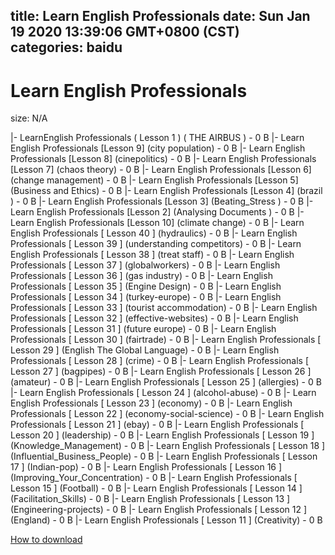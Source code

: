 
title: Learn English Professionals
date: Sun Jan 19 2020 13:39:06 GMT+0800 (CST)    
categories: baidu
---

# Learn English Professionals
size: N/A
 
 
|- LearnEnglish Professionals ( Lesson 1 ) ( THE AIRBUS ) - 0 B
|- Learn English Professionals [Lesson 9] (city population) - 0 B
|- Learn English Professionals [Lesson 8] (cinepolitics) - 0 B
|- Learn English Professionals [Lesson 7] (chaos theory) - 0 B
|- Learn English Professionals [Lesson 6] (change management) - 0 B
|- Learn English Professionals [Lesson 5] (Business and Ethics) - 0 B
|- Learn English Professionals [Lesson 4] (brazil ) - 0 B
|- Learn English Professionals [Lesson 3] (Beating_Stress ) - 0 B
|- Learn English Professionals [Lesson 2] (Analysing Documents ) - 0 B
|- Learn English Professionals [Lesson 10] (climate change) - 0 B
|- Learn English Professionals [ Lesson 40 ] (hydraulics) - 0 B
|- Learn English Professionals [ Lesson 39 ] (understanding competitors) - 0 B
|- Learn English Professionals [ Lesson 38 ] (treat staff) - 0 B
|- Learn English Professionals [ Lesson 37 ] (globalworkers) - 0 B
|- Learn English Professionals [ Lesson 36 ] (gas industry) - 0 B
|- Learn English Professionals [ Lesson 35 ] (Engine Design) - 0 B
|- Learn English Professionals [ Lesson 34 ] (turkey-europe) - 0 B
|- Learn English Professionals [ Lesson 33 ] (tourist accommodation) - 0 B
|- Learn English Professionals [ Lesson 32 ] (effective-websites) - 0 B
|- Learn English Professionals [ Lesson 31 ] (future europe) - 0 B
|- Learn English Professionals [ Lesson 30 ] (fairtrade) - 0 B
|- Learn English Professionals [ Lesson 29 ] (English The Global Language) - 0 B
|- Learn English Professionals [ Lesson 28 ] (crime) - 0 B
|- Learn English Professionals [ Lesson 27 ] (bagpipes) - 0 B
|- Learn English Professionals [ Lesson 26 ] (amateur) - 0 B
|- Learn English Professionals [ Lesson 25 ] (allergies) - 0 B
|- Learn English Professionals [ Lesson 24 ] (alcohol-abuse) - 0 B
|- Learn English Professionals [ Lesson 23 ] (economy) - 0 B
|- Learn English Professionals [ Lesson 22 ] (economy-social-science) - 0 B
|- Learn English Professionals [ Lesson 21 ] (ebay) - 0 B
|- Learn English Professionals [ Lesson 20 ] (leadership) - 0 B
|- Learn English Professionals [ Lesson 19 ] (Knowledge_Management) - 0 B
|- Learn English Professionals [ Lesson 18 ] (Influential_Business_People) - 0 B
|- Learn English Professionals [ Lesson 17 ] (Indian-pop) - 0 B
|- Learn English Professionals [ Lesson 16 ] (Improving_Your_Concentration) - 0 B
|- Learn English Professionals [ Lesson 15 ] (Football) - 0 B
|- Learn English Professionals [ Lesson 14 ] (Facilitation_Skills) - 0 B
|- Learn English Professionals [ Lesson 13 ] (Engineering-projects) - 0 B
|- Learn English Professionals [ Lesson 12 ] (England) - 0 B
|- Learn English Professionals [ Lesson 11 ] (Creativity) - 0 B

[How to download](https://bpcam.bemobtrk.com/go/2ceec3aa-1ca2-46d6-b9ff-aaa5c184517c?jno=364)